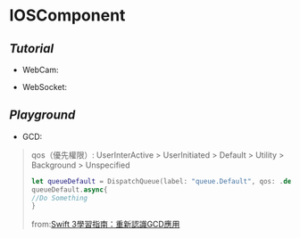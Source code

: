 # IOSComponent

## *Tutorial*

- WebCam: 

- WebSocket:



## *Playground*

- GCD: 
>    qos（優先權限）: UserInterActive > UserInitiated > Default > Utility > Background > Unspecified
> 
> ``` swift
> let queueDefault = DispatchQueue(label: "queue.Default", qos: .default)
> queueDefault.async{
> //Do Something
> }
> ```
>    from:[Swift 3學習指南：重新認識GCD應用](https://www.appcoda.com.tw/grand-central-dispatch/)    


